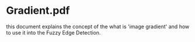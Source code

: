 # Gradient.pdf
this document explains the concept of the what is 'image gradient' and how to use it into the Fuzzy Edge Detection.
